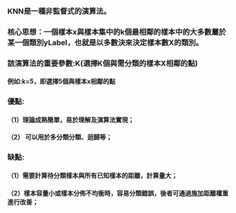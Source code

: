 ### KNN是一種非監督式的演算法。
### 核心思想：一個樣本x與樣本集中的k個最相鄰的樣本中的大多數屬於某一個類別yLabel，也就是以多數決來決定樣本數X的類別。
### 該演算法的重要參數:K(選擇K個與需分類的樣本X相鄰的點)
#### 例如:k=5，即選擇5個與樣本x相鄰的點

### 優點:
#### （1）理論成熟簡單，易於理解及演算法實現；

#### （2） 可以用於多分類分類、迴歸等；

### 缺點:

#### （1）需要計算待分類樣本與所有已知樣本的距離，計算量大；

#### （2）樣本容量小或樣本分佈不均衡時，容易分類錯誤，後者可通過施加距離權重進行改善；
